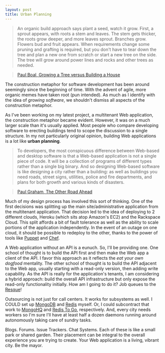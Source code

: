 ```yaml
---
layout: post
title: Urban Planning
---
```


> An organic build approach says plant a seed, watch it grow.  First, a sprout appears, with roots a stem and leaves.  The stem gets thicker, the roots grow deeper, and more leaves sprout. Branches grow. Flowers bud and fruit appears. When requirements change some pruning and grafting is required, but you don't have to tear down the tree and plan a new one from scratch or start a new tree on the side. The tree will grow around power lines and rocks and other trees as needed.

> [Paul Boal, Growing a Tree versus Building a House](http://walkingoncoals.blogspot.com/2010/08/growing-tree-versus-building-house.html)

The construction metaphor for software development has been around seemingly since the beginning of time. With the advent of agile, more organic memes have taken root (pun intended). As much as I identify with the idea of <em>growing software</em>, we shouldn't dismiss all aspects of the construction metaphor.

As I've been working on my latest project, a multitenant Web application, the construction metaphor became evident. However, it was on a much larger scale than it's usually applied. Most people who compare developing software to erecting buildings tend to scope the discussion to a single structure. In my not particularly original opinion, building Web applications is a lot like <strong>urban planning</strong>.

> To developers, the most conspicuous difference between Web-based and desktop software is that a Web-based application is not a single piece of code. It will be a collection of programs of different types rather than a single big binary. And so designing Web-based software is like designing a city rather than a building: as well as buildings you need roads, street signs, utilities, police and fire departments, and plans for both growth and various kinds of disasters.

> [Paul Graham, The Other Road Ahead](http://paulgraham.com/road.html)

Much of my design process has involved this sort of thinking. One of the first decisions was splitting up the main site/administrative application from the multitenant application. That decision led to the idea of deploying to 2 different clouds, Heroku (which sits atop Amazon's EC2) and the Rackspace Cloud. This split affords a bit of fault tolerance as well as the ability to scale portions of the application independently. In the event of an outage on one cloud, it should be possible to redeploy to the other, thanks to the power of tools like [Puppet](http://www.puppetlabs.com/) and [Chef](http://opscode.com/chef/).

A Web application without an API is a eunuch. So, I'll be providing one. One school of thought is to build the API first and then make the Web app a client of the API. I favor this approach as it reflects the <em>eat your own dogfood</em> mentality. The other school of thought is to build the API adjacent to the Web app, usually starting with a read-only version, then adding write capability. As the API is really for the application's tenants, I am considering a hybrid approach: build the overall API infrastructure but only expose the read-only functionality initially. How am I going to do it? Job queues to the [Resque](http://github.com/defunkt/resque)!

Outsourcing is not just for call centers. It works for subsystems as well. I COULD set up [MongoDB](http://www.mongodb.org/) and [Redis](http://code.google.com/p/redis/) myself. Or, I could subcontract that work to [MongoHQ](https://mongohq.com/home) and [Redis To Go](http://redistogo.com/), respectively. And, every city needs workers so I'm sure I'll have at least half a dozen daemons running around autonomously taking care of sundry tasks.

Blogs. Forums. Issue Trackers. Chat Systems. Each of these is like a small park or shared garden. Their placement can be integral to the overall experience you are trying to create. Your Web application is a living, vibrant city. Be the mayor.